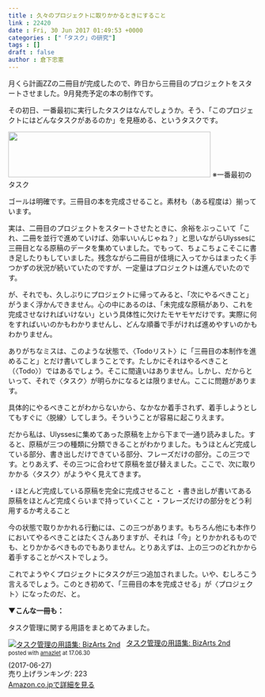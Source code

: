 ```yaml
---
title : 久々のプロジェクトに取りかかるときにすること
link : 22420
date : Fri, 30 Jun 2017 01:49:53 +0000
categories : ["「タスク」の研究"]
tags : []
draft : false
author : 倉下忠憲
---
```


月くら計画ZZの二冊目が完成したので、昨日から三冊目のプロジェクトをスタートさせました。9月発売予定の本の制作です。

その初日、一番最初に実行したタスクはなんでしょうか。そう、「このプロジェクトにはどんなタスクがあるのか」を見極める、というタスクです。

<a href="https://rashita.net/blog/?attachment_id=22423" rel="attachment wp-att-22423"><img src="https://rashita.net/blog/wp-content/uploads/2017/06/screenshot-53.png" alt="" width="409" height="92" class="alignnone size-full wp-image-22423" /></a>
※一番最初のタスク

ゴールは明確です。三冊目の本を完成させること。素材も（ある程度は）揃っています。

実は、二冊目のプロジェクトをスタートさせたときに、余裕をぶっこいて「これ、二冊を並行で進めていけば、効率いいんじゃね？」と思いながらUlyssesに三冊目となる原稿のデータを集めていました。でもって、ちょこちょこそこに書き足したりもしていました。残念ながら二冊目が佳境に入ってからはまったく手つかずの状況が続いていたのですが、一定量はプロジェクトは進んでいたのです。

が、それでも、久しぶりにプロジェクトに帰ってみると、「次にやるべきこと」がうまく浮かんできません。心の中にあるのは、「未完成な原稿があり、これを完成させなければいけない」という具体性に欠けたモヤモヤだけです。実際に何をすればいいのかもわかりませんし、どんな順番で手がければ進めやすいのかもわかりません。

ありがちなミスは、このような状態で、〈Todoリスト〉に「三冊目の本制作を進めること」とだけ書いてしまうことです。たしかにそれはやるべきこと（〈Todo〉）ではあるでしょう。そこに間違いはありません。しかし、だからといって、それで〈タスク〉が明らかになるとは限りません。ここに問題があります。

具体的にやるべきことがわからないから、なかなか着手されず、着手しようとしてもすぐに〈脱線〉してしまう。そういうことが容易に起こりえます。

だから私は、Ulyssesに集めてあった原稿を上から下まで一通り読みました。すると、原稿が三つの種類に分類できることがわかりました。もうほとんど完成している部分、書き出しだけできている部分、フレーズだけの部分。この三つです。とりあえず、その三つに合わせて原稿を並び替えました。ここで、次に取りかかる〈タスク〉がようやく見えてきます。

・ほとんど完成している原稿を完全に完成させること
・書き出しが書いてある原稿をほとんど完成くらいまで持っていくこと
・フレーズだけの部分をどう利用するか考えること

今の状態で取りかかれる行動には、この三つがあります。もちろん他にも本作りにおいてやるべきことはたくさんありますが、それは「今」とりかかれるものでも、とりかかるべきものでもありません。とりあえずは、上の三つのどれかから着手することがベストでしょう。

これでようやくプロジェクトにタスクが三つ追加されました。いや、むしろこう言えるでしょう。このとき初めて、「三冊目の本を完成させる」が〈プロジェクト〉になったのだ、と。

<strong>▼こんな一冊も：</strong>

タスク管理に関する用語をまとめてみました。

<div class="amazlet-box" style="margin-bottom:0px;"><div class="amazlet-image" style="float:left;margin:0px 12px 1px 0px;"><a href="http://www.amazon.co.jp/exec/obidos/ASIN/B073F8WKW4/rashita1000-22/ref=nosim/" name="amazletlink" target="_blank"><img src="https://images-fe.ssl-images-amazon.com/images/I/41KD%2BtMKN8L._SL160_.jpg" alt="タスク管理の用語集: BizArts 2nd" style="border: none;" /></a></div><div class="amazlet-info" style="line-height:120%; margin-bottom: 10px"><div class="amazlet-name" style="margin-bottom:10px;line-height:120%"><a href="http://www.amazon.co.jp/exec/obidos/ASIN/B073F8WKW4/rashita1000-22/ref=nosim/" name="amazletlink" target="_blank">タスク管理の用語集: BizArts 2nd</a><div class="amazlet-powered-date" style="font-size:80%;margin-top:5px;line-height:120%">posted with <a href="http://www.amazlet.com/" title="amazlet" target="_blank">amazlet</a> at 17.06.30</div></div><div class="amazlet-detail"> (2017-06-27)<br />売り上げランキング: 223<br /></div><div class="amazlet-sub-info" style="float: left;"><div class="amazlet-link" style="margin-top: 5px"><a href="http://www.amazon.co.jp/exec/obidos/ASIN/B073F8WKW4/rashita1000-22/ref=nosim/" name="amazletlink" target="_blank">Amazon.co.jpで詳細を見る</a></div></div></div><div class="amazlet-footer" style="clear: left"></div></div>


